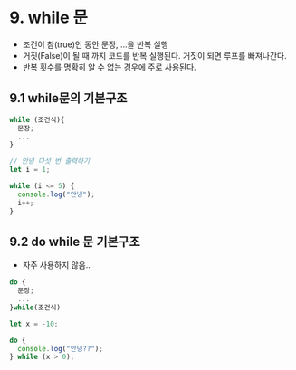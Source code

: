 # 9. while 문

- 조건이 참(true)인 동안 문장, ...을 반복 실행
- 거짓(False)이 될 때 까지 코드를 반복 실행된다. 거짓이 되면 루프를 빠져나간다.
- 반복 횟수를 명확히 알 수 없는 경우에 주로 사용된다.

## 9.1 while문의 기본구조

```js
while (조건식){
  문장;
  ...
}
```

```js
// 안녕 다섯 번 출력하기
let i = 1;

while (i <= 5) {
  console.log("안녕");
  i++;
}
```

## 9.2 do while 문 기본구조

- 자주 사용하지 않음..

```js
do {
  문장;
  ...
}while(조건식)
```

```js
let x = -10;

do {
  console.log("안녕??");
} while (x > 0);
```
